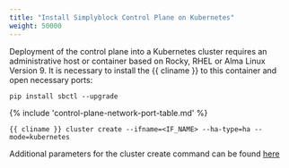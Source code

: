 ```yaml
---
title: "Install Simplyblock Control Plane on Kubernetes"
weight: 50000
---
```


Deployment of the control plane into a Kubernetes cluster requires an administrative host or container
based on Rocky, RHEL or Alma Linux Version 9. It is necessary to install the {{ cliname }} 
to this container and open necessary ports:

```plain title="install cli"
pip install sbctl --upgrade
```

{% include 'control-plane-network-port-table.md' %}

```plain title="install control plane"
{{ cliname }} cluster create --ifname=<IF_NAME> --ha-type=ha --mode=kubernetes
```

Additional parameters for the cluster create command can be found [here](../install-on-linux/install-sp.md)
